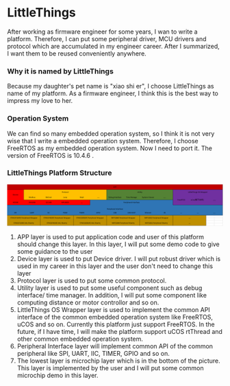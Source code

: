 # LittleThings
After working as firmware engineer for some years, I wan to write a platform. Therefore, I can put some peripheral driver, MCU drivers and protocol which are accumulated in my engineer career. After I summarized, I want them to be reused conveniently anywhere.

### Why it is named by LittleThings
Because my daughter's pet name is "xiao shi er", I choose LittleThings as name of my platform. As a firmware engineer, I think this is the best way to impress my love to her.

### Operation System
We can find so many embedded operation system, so I think it is not very wise that I write a embedded operation system. Therefore, I choose FreeRTOS as my embedded operation system. Now I need to port it. The version of FreeRTOS is 10.4.6 .

### LittleThings Platform Structure
![avatar](LittleThingsPlatformStructure.png)
1. APP layer is used to put application code and user of this platform should change this layer. In this layer, I will put some demo code to give some guidance to the user
2. Device layer is used to put Device driver. I will put robust driver which is used in my career in this layer and the user don't need to change this layer
3. Protocol layer is used to put some common protocol. 
4. Utility layer is used to put some useful component such as debug interface/ time manager. In addition, I will put some component like computing distance or motor controllor and so on.
5. LittleThings OS Wrapper layer is used to implement the common API interface of the common embedded operation system like FreeRTOS, uCOS and so on. Currently this platform just support FreeRTOS. In the future, if I have time, I will make the platform support uCOS rtThread and other common embedded operation system.
6. Peripheral Interface layer will implement common API of the common peripheral like SPI, UART, IIC, TIMER, GPIO and so on.
7. The lowest layer is microchip layer which is in the bottom of the picture. This layer is implemented by the user and I will put some common microchip demo in this layer.